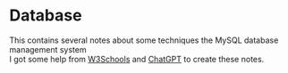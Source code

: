 # Database
This contains several notes about some techniques the MySQL database management system <br>
I got some help from <a href="https://www.w3schools.com/">W3Schools</a> and <a href="https://openai.com/blog/chatgpt">ChatGPT</a> to create these notes.
